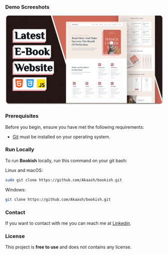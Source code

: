 
### Demo Screeshots

![Bookish Desktop Demo](./readme-images/desktop.png "Desktop Demo")

### Prerequisites

Before you begin, ensure you have met the following requirements:

* [Git](https://git-scm.com/downloads "Download Git") must be installed on your operating system.

### Run Locally

To run **Bookish** locally, run this command on your git bash:

Linux and macOS:

```bash
sudo git clone https://github.com/Akaash/bookish.git
```

Windows:

```bash
git clone https://github.com/Akaash/bookish.git
```

### Contact

If you want to contact with me you can reach me at [Linkedin](https://www.linkedin.com/in/akaash-sharma-617b98201/).

### License

This project is **free to use** and does not contains any license.
